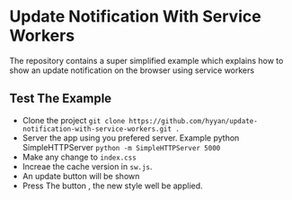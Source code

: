 # Update Notification With Service Workers

The repository contains a super simplified example which explains how
to show an update notification on the browser using service workers

## Test The Example 

* Clone the project 
    `git clone https://github.com/hyyan/update-notification-with-service-workers.git .`
* Server the app using you prefered server. Example python SimpleHTTPServer
    `python -m SimpleHTTPServer 5000`
* Make any change to `index.css`
* Increae the cache version in `sw.js`.
* An update button will be shown 
* Press The button , the new style well be applied.


